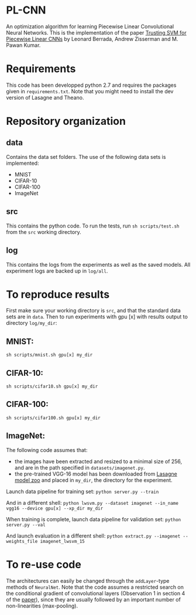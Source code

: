 # PL-CNN
An optimization algorithm for learning Piecewise Linear Convolutional Neural Networks.
This is the implementation of the paper [Trusting SVM for Piecewise Linear CNNs](https://arxiv.org/abs/1611.02185) by Leonard Berrada, Andrew Zisserman and M. Pawan Kumar.

# Requirements
This code has been developped python 2.7 and requires the packages given in `requirements.txt`. Note that you might need to install the dev version of Lasagne and Theano.

# Repository organization

## data

Contains the data set folders. The use of the following data sets is implemented:
* MNIST
* CIFAR-10
* CIFAR-100
* ImageNet

## src

This contains the python code. To run the tests, run `sh scripts/test.sh` from the `src` working directory.

## log

This contains the logs from the experiments as well as the saved models. All experiment logs are backed up in `log/all`.

# To reproduce results

First make sure your working directory is `src`, and that the standard data sets are in `data`.
Then to run experiments with gpu [x] with results output to directory `log/my_dir`:
## MNIST:
`sh scripts/mnist.sh gpu[x] my_dir`

## CIFAR-10:
`sh scripts/cifar10.sh gpu[x] my_dir`

## CIFAR-100:
`sh scripts/cifar100.sh gpu[x] my_dir`

## ImageNet:
The following code assumes that:
* the images have been extracted and resized to a minimal size of 256, and are in the path specified in `datasets/imagenet.py`.
* the pre-trained VGG-16 model has been downloaded from [Lasagne model zoo](https://s3.amazonaws.com/lasagne/recipes/pretrained/imagenet/vgg16.pkl) and placed in `my_dir`, the directory for the experiment.

Launch data pipeline for training set:
`python server.py --train`

And in a different shell:
`python lwsvm.py --dataset imagenet --in_name vgg16 --device gpu[x] --xp_dir my_dir`

When training is complete, launch data pipeline for validation set:
`python server.py --val`

And launch evaluation in a different shell:
`python extract.py --imagenet --weights_file imagenet_lwsvm_15`

# To re-use code

The architectures can easily be changed through the `addLayer`-type methods of `NeuralNet`. Note that the code assumes a restricted search on the conditional gradient of convolutional layers (Observation 1 in section 4 of the [paper](https://arxiv.org/abs/1611.02185)), since they are usually followed by an important number of non-linearities (max-pooling).



